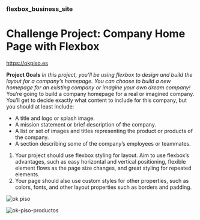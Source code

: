 ### flexbox_business_site
# Challenge Project: Company Home Page with Flexbox

https://okpiso.es

__Project Goals__
_In this project, you’ll be using flexbox to design and build the layout for a company’s homepage. You can choose to build a new homepage for an existing company or imagine your own dream company!​_
You’re going to build a company homepage for a real or imagined company. You’ll get to decide exactly what content to include for this company, but you should at least include:

* A title and logo or splash image.
* A mission statement or brief description of the company.
* A list or set of images and titles representing the product or products of the company.
* A section describing some of the company’s employees or teammates.

1. Your project should use flexbox styling for layout. Aim to use flexbox’s advantages, such as easy horizontal and vertical positioning, flexible element flows as the page size changes, and great styling for repeated elements.
2. Your page should also use custom styles for other properties, such as colors, fonts, and other layout properties such as borders and padding.

![ok piso](https://github.com/mtapirina/flexbox_business_site/assets/116927372/2aa68a18-b065-4f9e-8ca7-c3b52477928f)

![ok-piso-productos](https://github.com/mtapirina/flexbox_business_site/assets/116927372/3024d43f-f40f-46ba-bf29-a74811423475)


